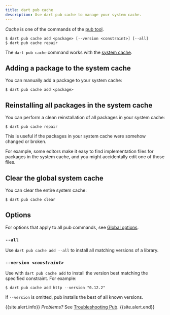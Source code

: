 ```yaml
---
title: dart pub cache
description: Use dart pub cache to manage your system cache.
---
```


_Cache_ is one of the commands of the [pub tool](/tools/pub/cmd).

```nocode
$ dart pub cache add <package> [--version <constraint>] [--all]
$ dart pub cache repair
```

The `dart pub cache` command works with the
[system cache](/tools/pub/glossary#system-cache).

## Adding a package to the system cache

You can manually add a package to your system cache:

```terminal
$ dart pub cache add <package>
```

## Reinstalling all packages in the system cache

You can perform a clean reinstallation of all packages in your system cache:

```terminal
$ dart pub cache repair
```

This is useful if the packages in your system cache
were somehow changed or broken.

For example, some editors make it easy to find implementation files
for packages in the system cache,
and you might accidentally edit one of those files.

## Clear the global system cache

You can clear the entire system cache:

```terminal
$ dart pub cache clear
```

## Options

For options that apply to all pub commands, see
[Global options](/tools/pub/cmd#global-options).

### `--all`

Use `dart pub cache add --all` 
to install all matching versions of a library.

### `--version `_`<constraint>`_

Use with `dart pub cache add`
to install the version best matching the specified constraint. 
For example:

```terminal
$ dart pub cache add http --version "0.12.2"
```

If `--version` is omitted, pub installs the best of all known versions.

{{site.alert.info}}
  *Problems?*
  See [Troubleshooting Pub](/tools/pub/troubleshoot).
{{site.alert.end}}